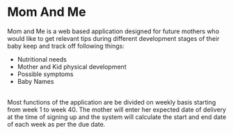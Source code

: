 # Mom And Me
Mom and Me is a web based application designed for future mothers who would like to get relevant tips during different development stages of their baby keep and track off following things:

- Nutritional needs
- Mother and Kid physical development
- Possible symptoms
- Baby Names

<br />
Most functions of the application are be divided on weekly basis starting from week 1 to week 40. The mother will enter her expected date of delivery at the time of signing up and the system will calculate the start and end date of each week as per the due date.
